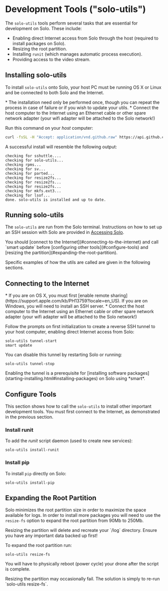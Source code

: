 # Development Tools ("solo-utils")

The `solo-utils` tools perform several tasks that are essential for development on Solo. These include:

* Enabling direct Internet access from Solo through the host (required to install packages on Solo).
* Resizing the root partition.
* Installing `runit` (which manages automatic process execution).
* Providing access to the video stream.


## Installing solo-utils

To install `solo-utils` onto Solo, your host PC must be running OS X or Linux and be connected to both Solo and the Internet. 
<aside class="note">
* The installation need only be performed once, though you can repeat the process in case of failure or if you wish to update your utils.
* Connect the host computer to the Internet using an Ethernet cable or other spare network adapter (your wifi adapter will be attached to the Solo network!) 
</aside>

Run this command on your *host* computer:

<div class="host-code"></div>

```sh
curl -fsSL -H "Accept: application/vnd.github.raw" https://api.github.com/repos/3drobotics/solodevguide/contents/tools/install-solo-utils.sh | sh
```

A successful install will resemble the following output:

<div class="host-code"></div>

```
checking for sshuttle....
checking for solo-utils...
checking rpms...
checking for sv...
checking for parted...
checking for resize2fs...
checking for resize2fs...
checking for resize2fs...
checking for mkfs.ext3...
checking for lsof...
done. solo-utils is installed and up to date.
```

## Running solo-utils

The `solo-utils` are run from the Solo terminal. Instructions on how to set up an SSH session with Solo are provided in [Accessing Solo](starting-network.html).

<aside class="note">
You should [connect to the Internet](#connecting-to-the-internet) and call `smart update` before [configuring other tools](#configure-tools) and [resizing the partition](#expanding-the-root-partition).
</aside>

Specific examples of how the utils are called are given in the following sections.


## Connecting to the Internet

<aside class="note">
* If you are on OS X, you must first [enable remote sharing](https://support.apple.com/kb/PH13759?locale=en_US). If you are on Windows, you will need to install an SSH server.
* Connect the host computer to the Internet using an Ethernet cable or other spare network adapter (your wifi adapter will be attached to the Solo network!) 
</aside>


Follow the prompts on first initialization to create a reverse SSH tunnel to your host computer, enabling direct Internet access from Solo:

```
solo-utils tunnel-start
smart update
```

You can disable this tunnel by restarting Solo or running:

```
solo-utils tunnel-stop
```

<aside class="tip">
Enabling the tunnel is a prerequisite for [installing software packages](starting-installing.html#installing-packages) on Solo using *smart*.
</aside>



## Configure Tools

This section shows how to call the `solo-utils` to install other important development tools.  You must first connect to the Internet, as demonstrated in the previous section.


### Install runit

To add the *runit* script daemon (used to create new services):

```
solo-utils install-runit
```

### Install pip

To install `pip` directly on Solo:

```
solo-utils install-pip
```



## Expanding the Root Partition

Solo minimizes the root partition size in order to maximize the space available for logs. In order to install more packages you will need to use the `resize-fs` option to expand the root partition from 90Mb to 250Mb.

<aside class="tip">
Resizing the partition will delete and recreate your `/log` directory. Ensure you have any important data backed up first! 
</aside>

To expand the root partition run:

```
solo-utils resize-fs
```

You will have to physically reboot (power cycle) your drone after the script is complete.

<aside class="warning">
Resizing the partition may occasionally fail. The solution is simply to re-run `solo-utils resize-fs`. 
</aside>

